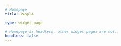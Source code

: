 ```yaml
---
# Homepage
title: People

type: widget_page

# Homepage is headless, other widget pages are not.
headless: false
---
```

